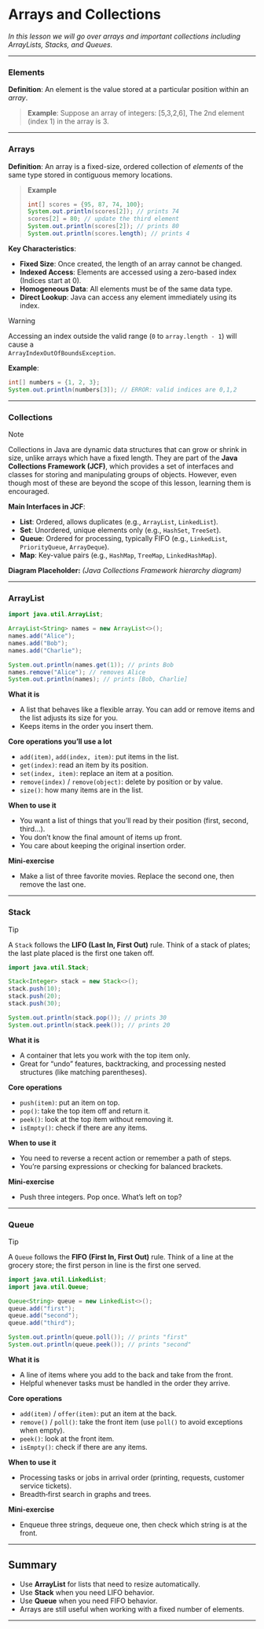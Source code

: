 # Arrays and Collections

*In this lesson we will go over arrays and important collections including ArrayLists, Stacks, and Queues.*

---

### Elements
**Definition**: An element is the value stored at a particular position within an _array_.  
> **Example**: Suppose an array of integers: [5,3,2,6], The 2nd element (index 1) in the array is 3.

---

### Arrays
**Definition**: An array is a fixed-size, ordered collection of _elements_ of the same type stored in contiguous memory locations.

> **Example**
> ```java
> int[] scores = {95, 87, 74, 100};
> System.out.println(scores[2]); // prints 74
> scores[2] = 80; // update the third element
> System.out.println(scores[2]); // prints 80
> System.out.println(scores.length); // prints 4
> ```

**Key Characteristics**:
- **Fixed Size**: Once created, the length of an array cannot be changed.
- **Indexed Access**: Elements are accessed using a zero-based index (Indices start at 0).
- **Homogeneous Data**: All elements must be of the same data type.
- **Direct Lookup**: Java can access any element immediately using its index.

> [!WARNING]  
> Accessing an index outside the valid range (`0` to `array.length - 1`) will cause a  
> `ArrayIndexOutOfBoundsException`.  
>
> **Example**:
> ```java
> int[] numbers = {1, 2, 3};
> System.out.println(numbers[3]); // ERROR: valid indices are 0,1,2
> ```

---

### Collections
> [!NOTE]  
> Collections in Java are dynamic data structures that can grow or shrink in size, unlike arrays which have a fixed length. They are part of the **Java Collections Framework (JCF)**, which provides a set of interfaces and classes for storing and manipulating groups of objects. However, even though most of these are beyond the scope of this lesson, learning them is encouraged.

**Main Interfaces in JCF**:
- **List**: Ordered, allows duplicates (e.g., `ArrayList`, `LinkedList`).
- **Set**: Unordered, unique elements only (e.g., `HashSet`, `TreeSet`).
- **Queue**: Ordered for processing, typically FIFO (e.g., `LinkedList`, `PriorityQueue`, `ArrayDeque`).
- **Map**: Key-value pairs (e.g., `HashMap`, `TreeMap`, `LinkedHashMap`).

**Diagram Placeholder:** *(Java Collections Framework hierarchy diagram)*

---

### ArrayList
```java
import java.util.ArrayList;

ArrayList<String> names = new ArrayList<>();
names.add("Alice");
names.add("Bob");
names.add("Charlie");

System.out.println(names.get(1)); // prints Bob
names.remove("Alice"); // removes Alice
System.out.println(names); // prints [Bob, Charlie]
```

**What it is**
- A list that behaves like a flexible array. You can add or remove items and the list adjusts its size for you.
- Keeps items in the order you insert them.

**Core operations you’ll use a lot**
- `add(item)`, `add(index, item)`: put items in the list.
- `get(index)`: read an item by its position.
- `set(index, item)`: replace an item at a position.
- `remove(index)` / `remove(object)`: delete by position or by value.
- `size()`: how many items are in the list.

**When to use it**
- You want a list of things that you’ll read by their position (first, second, third…).
- You don’t know the final amount of items up front.
- You care about keeping the original insertion order.

**Mini‑exercise**
- Make a list of three favorite movies. Replace the second one, then remove the last one.

---

### Stack
> [!TIP]  
> A `Stack` follows the **LIFO (Last In, First Out)** rule. Think of a stack of plates; the last plate placed is the first one taken off.

```java
import java.util.Stack;

Stack<Integer> stack = new Stack<>();
stack.push(10);
stack.push(20);
stack.push(30);

System.out.println(stack.pop()); // prints 30
System.out.println(stack.peek()); // prints 20
```

**What it is**
- A container that lets you work with the top item only.
- Great for “undo” features, backtracking, and processing nested structures (like matching parentheses).

**Core operations**
- `push(item)`: put an item on top.
- `pop()`: take the top item off and return it.
- `peek()`: look at the top item without removing it.
- `isEmpty()`: check if there are any items.

**When to use it**
- You need to reverse a recent action or remember a path of steps.
- You’re parsing expressions or checking for balanced brackets.

**Mini‑exercise**
- Push three integers. Pop once. What’s left on top?

---

### Queue
> [!TIP]  
> A `Queue` follows the **FIFO (First In, First Out)** rule. Think of a line at the grocery store; the first person in line is the first one served.

```java
import java.util.LinkedList;
import java.util.Queue;

Queue<String> queue = new LinkedList<>();
queue.add("first");
queue.add("second");
queue.add("third");

System.out.println(queue.poll()); // prints "first"
System.out.println(queue.peek()); // prints "second"
```

**What it is**
- A line of items where you add to the back and take from the front.
- Helpful whenever tasks must be handled in the order they arrive.

**Core operations**
- `add(item)` / `offer(item)`: put an item at the back.
- `remove()` / `poll()`: take the front item (use `poll()` to avoid exceptions when empty).
- `peek()`: look at the front item.
- `isEmpty()`: check if there are any items.

**When to use it**
- Processing tasks or jobs in arrival order (printing, requests, customer service tickets).
- Breadth‑first search in graphs and trees.

**Mini‑exercise**
- Enqueue three strings, dequeue one, then check which string is at the front.

---

## Summary

- Use **ArrayList** for lists that need to resize automatically.  
- Use **Stack** when you need LIFO behavior.  
- Use **Queue** when you need FIFO behavior.  
- Arrays are still useful when working with a fixed number of elements.

---